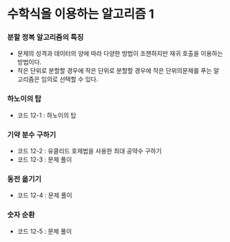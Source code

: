 # 수학식을 이용하는 알고리즘 1

### 분할 정복 알고리즘의 특징  
- 문제의 성격과 데이터의 양에 따라 다양한 방법이 조잰하지만 재귀 호출을 이용하는 방법이다.  
- 작은 단위로 분할할 경우에 작은 단위로 분할할 경우에 작은 단위의문제를 푸는 알고리즘은 임의로 선택할 수 있다.  

### 하노이의 탑
- 코드 12-1 : 하노이의 탑

### 기약 분수 구하기  
- 코드 12-2 : 유클리드 호제법을 사용한 최대 공약수 구하기  
- 코드 12-3 : 문제 풀이  

### 동전 옮기기  
- 코드 12-4 : 문제 풀이  


### 숫자 순환  
- 코드 12-5 : 문제 풀이  
